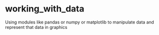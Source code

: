 # working_with_data
Using modules like pandas or numpy or matplotlib to manipulate data and represent that data in graphics
